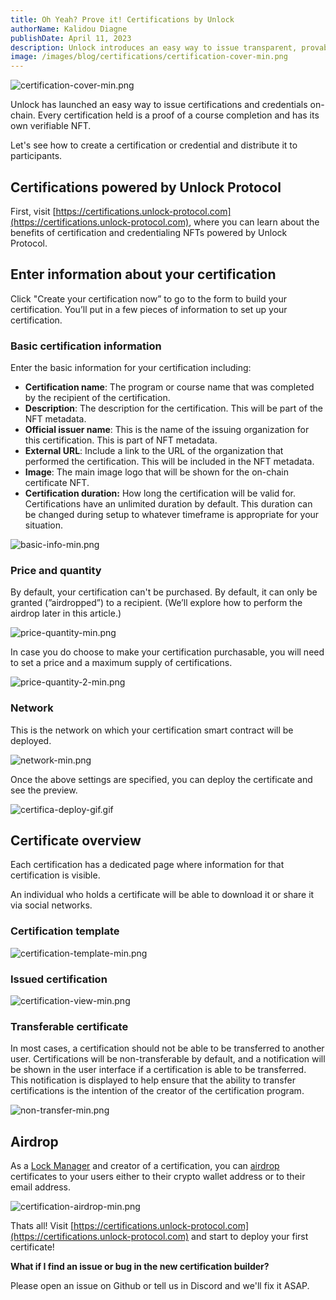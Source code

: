 ```yaml
---
title: Oh Yeah? Prove it! Certifications by Unlock
authorName: Kalidou Diagne
publishDate: April 11, 2023
description: Unlock introduces an easy way to issue transparent, provable credentials for professional certifications, continuing education credits, industry expertise, and more.
image: /images/blog/certifications/certification-cover-min.png
---
```


![certification-cover-min.png](/images/blog/certifications/certification-cover-min.png)

Unlock has launched an easy way to issue certifications and credentials on-chain. Every certification held is a proof of a course completion and has its own verifiable NFT.

Let's see how to create a certification or credential and distribute it to participants. 

## Certifications powered by Unlock Protocol

First, visit [https://certifications.unlock-protocol.com](https://certifications.unlock-protocol.com), where you can learn about the benefits of certification and credentialing NFTs powered by Unlock Protocol.

## Enter information about your certification

Click "Create your certification now” to go to the form to build your certification. You’ll put in a few pieces of information to set up your certification.

### Basic certification information

Enter the basic information for your certification including: 

- **Certification name**: The program or course name that was completed by the recipient of the certification.
- **Description**: The description for the certification. This will be part of the NFT metadata.
- **Official issuer name**: This is the name of the issuing organization for this certification. This is part of NFT metadata.
- **External URL**: Include a link to the URL of the organization that performed the certification. This will be included in the NFT metadata.
- **Image**: The main image logo that will be shown for the on-chain certificate NFT.
- **Certification duration:** How long the certification will be valid for. Certifications have an unlimited duration by default. This duration can be changed during setup to whatever timeframe is appropriate for your situation.

![basic-info-min.png](/images/blog/certifications/basic-info-min.png)

### Price and quantity

By default, your certification can't be purchased. By default, it can only be granted (”airdropped”) to a recipient. (We’ll explore how to perform the airdrop later in this article.)

![price-quantity-min.png](/images/blog/certifications/price-quantity-min.png)

In case you do choose to make your certification purchasable, you will need to set a price and a maximum supply of certifications.

![price-quantity-2-min.png](/images/blog/certifications/price-quantity-2-min.png)

### Network

This is the network on which your certification smart contract will be deployed. 

![network-min.png](/images/blog/certifications/network-min.png)

Once the above settings are specified, you can deploy the certificate and see the preview.

![certifica-deploy-gif.gif](/images/blog/certifications/certifica-deploy-gif.gif)

## Certificate overview

Each certification has a dedicated page where information for that certification is visible. 

An individual who holds a certificate will be able to download it or share it via social networks. 

### Certification template

![certification-template-min.png](/images/blog/certifications/certification-template-min.png)

### Issued certification

![certification-view-min.png](/images/blog/certifications/certification-view-min.png)

### Transferable certificate 

In most cases, a certification should not be able to be transferred to another user. Certifications will be non-transferable by default, and a notification will be shown in the user interface if a certification is able to be transferred. This notification is displayed to help ensure that the ability to transfer certifications is the intention of the creator of the certification program.

![non-transfer-min.png](/images/blog/certifications/non-transfer-min.png)

## Airdrop

As a [Lock Manager](https://docs.unlock-protocol.com/core-protocol/public-lock/access-control/#lockmanager) and creator of a certification, you can [airdrop](https://unlock-protocol.com/guides/how-to-airdrop-memberships/) certificates to your users either to their crypto wallet address or to their email address.

![certification-airdrop-min.png](/images/blog/certifications/certification-airdrop-min.png)

Thats all! Visit [https://certifications.unlock-protocol.com](https://certifications.unlock-protocol.com) and start to deploy your first certificate!  

**What if I find an issue or bug in the new certification builder?**

Please open an issue on Github or tell us in Discord and we'll fix it ASAP.
